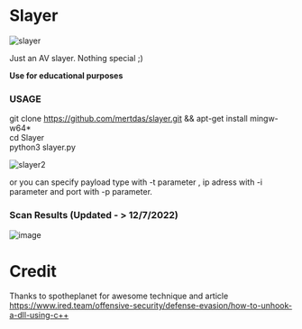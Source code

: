 # Slayer


![slayer](https://user-images.githubusercontent.com/48562581/152685082-aa292a0e-7683-4612-9105-ed34ec158e21.PNG)

Just an AV slayer. Nothing special ;)

<b>Use for educational purposes</b><br>


### USAGE
git clone https://github.com/mertdas/slayer.git && apt-get install mingw-w64*<br>
cd Slayer<br>
python3 slayer.py

![slayer2](https://user-images.githubusercontent.com/48562581/172180422-7ce15153-a184-477a-839c-d51094bb61f6.png)

or you can specify payload type with -t parameter , ip adress with -i parameter and port with -p parameter.

### Scan Results (Updated - > 12/7/2022)

![image](https://user-images.githubusercontent.com/48562581/178404840-da2f05d8-b49c-4a7a-ab6a-50be3c4244be.png)

# Credit

Thanks to spotheplanet for awesome technique and article
https://www.ired.team/offensive-security/defense-evasion/how-to-unhook-a-dll-using-c++

